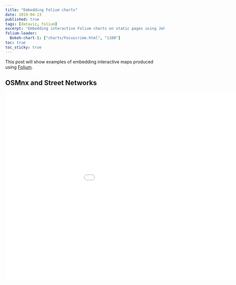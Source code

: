 ```yaml
---
title: "Embedding Folium charts"
date: 2019-04-13
published: true
tags: [dataviz, folium]
excerpt: "Embedding interactive Folium charts on static pages using Jekyll."
folium-loader:
  Bokeh-chart-1: ["charts/Focuscrime.html", "1100"]
toc: true
toc_sticky: true
---
```


This post will show examples of embedding interactive maps produced using [Folium](https://github.com/python-visualization/folium).

## OSMnx and Street Networks

<div id="Bokeh-chart-1"></div>
<embed 
       type="text/html" 
       src="/Focuscrime.html"
       width="1100"
       height="600"
       >
</embed>





